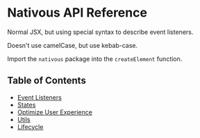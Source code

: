 # Nativous API Reference

Normal JSX, but using special syntax to describe event listeners.

Doesn't use camelCase, but use kebab-case.

Import the `nativous` package into the `createElement` function.

## Table of Contents

* [Event Listeners](./Event_Listeners.md)
* [States](./States.md)
* [Optimize User Experience](./Optimize_User_Experience.md)
* [Utils](./Utils.md)
* [Lifecycle](./Lifecycle.md)
